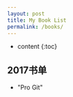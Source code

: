 ```yaml
---
layout: post
title: My Book List
permalink: /books/
---
```


* content
{:toc}


2017书单
-----------------------------------------------------------------

+ "Pro Git"
